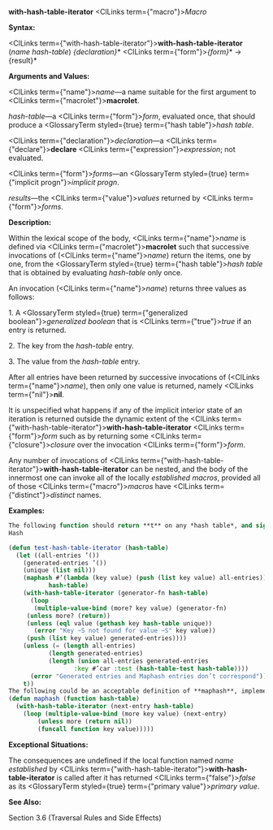 **with-hash-table-iterator** <ClLinks  term={"macro"}><i>Macro</i></ClLinks> 



**Syntax:** 



<ClLinks  term={"with-hash-table-iterator"}><b>with-hash-table-iterator</b></ClLinks> (*name hash-table*) *\{declaration\}*\* <ClLinks  term={"form"}><i>\{form\}</i></ClLinks>\* → \{result\}\* 



**Arguments and Values:** 



<ClLinks  term={"name"}><i>name</i></ClLinks>—a name suitable for the first argument to <ClLinks  term={"macrolet"}><b>macrolet</b></ClLinks>. 



*hash-table*—a <ClLinks  term={"form"}><i>form</i></ClLinks>, evaluated once, that should produce a <GlossaryTerm styled={true} term={"hash table"}><i>hash table</i></GlossaryTerm>. 



<ClLinks  term={"declaration"}><i>declaration</i></ClLinks>—a <ClLinks  term={"declare"}><b>declare</b></ClLinks> <ClLinks  term={"expression"}><i>expression</i></ClLinks>; not evaluated. 



<ClLinks  term={"form"}><i>forms</i></ClLinks>—an <GlossaryTerm styled={true} term={"implicit progn"}><i>implicit progn</i></GlossaryTerm>. 



*results*—the <ClLinks  term={"value"}><i>values</i></ClLinks> returned by <ClLinks  term={"form"}><i>forms</i></ClLinks>. 



**Description:** 



Within the lexical scope of the body, <ClLinks  term={"name"}><i>name</i></ClLinks> is defined via <ClLinks  term={"macrolet"}><b>macrolet</b></ClLinks> such that successive invocations of (<ClLinks  term={"name"}><i>name</i></ClLinks>) return the items, one by one, from the <GlossaryTerm styled={true} term={"hash table"}><i>hash table</i></GlossaryTerm> that is obtained by evaluating *hash-table* only once. 



An invocation (<ClLinks  term={"name"}><i>name</i></ClLinks>) returns three values as follows: 



1\. A <GlossaryTerm styled={true} term={"generalized boolean"}><i>generalized boolean</i></GlossaryTerm> that is <ClLinks  term={"true"}><i>true</i></ClLinks> if an entry is returned. 



2\. The key from the *hash-table* entry. 



3\. The value from the *hash-table* entry. 



After all entries have been returned by successive invocations of (<ClLinks  term={"name"}><i>name</i></ClLinks>), then only one value is returned, namely <ClLinks  term={"nil"}><b>nil</b></ClLinks>. 



It is unspecified what happens if any of the implicit interior state of an iteration is returned outside the dynamic extent of the <ClLinks  term={"with-hash-table-iterator"}><b>with-hash-table-iterator</b></ClLinks> <ClLinks  term={"form"}><i>form</i></ClLinks> such as by returning some <ClLinks  term={"closure"}><i>closure</i></ClLinks> over the invocation <ClLinks  term={"form"}><i>form</i></ClLinks>. 



Any number of invocations of <ClLinks  term={"with-hash-table-iterator"}><b>with-hash-table-iterator</b></ClLinks> can be nested, and the body of the innermost one can invoke all of the locally *established macros*, provided all of those <ClLinks  term={"macro"}><i>macros</i></ClLinks> have <ClLinks  term={"distinct"}><i>distinct</i></ClLinks> names. 



**Examples:**
```lisp
The following function should return **t** on any *hash table*, and signal an error if the usage of **with-hash-table-iterator** does not agree with the corresponding usage of **maphash**. 
Hash 

(defun test-hash-table-iterator (hash-table) 
  (let ((all-entries ’()) 
	(generated-entries ’()) 
	(unique (list nil))) 
    (maphash #’(lambda (key value) (push (list key value) all-entries)) 
	       hash-table) 
    (with-hash-table-iterator (generator-fn hash-table) 
      (loop 
       (multiple-value-bind (more? key value) (generator-fn) 
	 (unless more? (return)) 
	 (unless (eql value (gethash key hash-table unique)) 
	   (error "Key ~S not found for value ~S" key value)) 
	 (push (list key value) generated-entries)))) 
    (unless (= (length all-entries) 
	       (length generated-entries) 
	       (length (union all-entries generated-entries 
			      :key #’car :test (hash-table-test hash-table)))) 
      (error "Generated entries and Maphash entries don’t correspond")) 
    t)) 
The following could be an acceptable definition of **maphash**, implemented by **with-hash-table-iterator**. 
(defun maphash (function hash-table) 
  (with-hash-table-iterator (next-entry hash-table) 
    (loop (multiple-value-bind (more key value) (next-entry) 
	    (unless more (return nil)) 
	    (funcall function key value))))) 
```
**Exceptional Situations:** 



The consequences are undefined if the local function named *name established* by <ClLinks  term={"with-hash-table-iterator"}><b>with-hash-table-iterator</b></ClLinks> is called after it has returned <ClLinks  term={"false"}><i>false</i></ClLinks> as its <GlossaryTerm styled={true} term={"primary value"}><i>primary value</i></GlossaryTerm>. 



**See Also:** 



Section 3.6 (Traversal Rules and Side Effects) 



